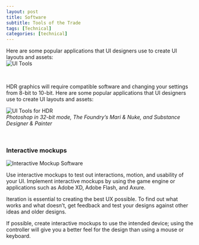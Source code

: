 ```yaml
---
layout: post
title: Software
subtitle: Tools of the Trade
tags: [Technical]
categories: [technical]
---
```


Here are some popular applications that UI designers use to create UI layouts and assets:  
![UI Tools](/privatebebo/img/Software_Adobe.png)  

<br>

HDR graphics will require compatible software and changing your settings from 8-bit to 10-bit. Here are some popular applications that UI designers use to create UI layouts and assets:

![UI Tools for HDR](/privatebebo/img/Software_HDR.png)  
_Photoshop in 32-bit mode, The Foundry’s Mari & Nuke, and Substance Designer & Painter_

<br>

### Interactive mockups

![Interactive Mockup Software](/privatebebo/img/Software_Interactive.png)

Use interactive mockups to test out interactions, motion, and usability of your UI. Implement interactive mockups by using the game engine or applications such as Adobe XD, Adobe Flash, and Axure.

Iteration is essential to creating the best UX possible. To find out what works and what doesn’t, get feedback and test your designs against other ideas and older designs.

If possible, create interactive mockups to use the intended device; using the controller will give you a better feel for the design than using a mouse or keyboard.

<br>
